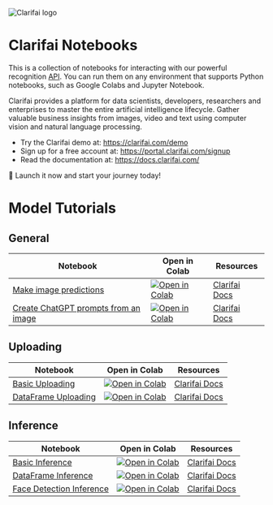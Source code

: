 ![Clarifai logo](https://www.clarifai.com/hs-fs/hubfs/logo/Clarifai/clarifai-740x150.png?width=240)

# Clarifai Notebooks

This is a collection of notebooks for interacting with our powerful recognition
[API](https://docs.clarifai.com). You can run them on any environment that supports Python notebooks, such as Google Colabs and Jupyter Notebook. 

Clarifai provides a platform for data scientists, developers, researchers and enterprises to master the entire artificial intelligence lifecycle. Gather valuable business insights from images, video and text using computer vision and natural language processing.

* Try the Clarifai demo at: https://clarifai.com/demo
* Sign up for a free account at: https://portal.clarifai.com/signup
* Read the documentation at: https://docs.clarifai.com/

🚀 Launch it now and start your journey today!

# Model Tutorials

## General

| Notebook | Open in Colab |Resources |
| ----------- | ----------- | ----------- |
| [Make image predictions](https://github.com/Clarifai/colab-notebooks/blob/main/Quick_Start_on_Clarifai_Image_Predictions.ipynb) | [![Open in Colab](https://colab.research.google.com/assets/colab-badge.svg)](https://colab.research.google.com/github/Clarifai/colab-notebooks/blob/main/Quick_Start_on_Clarifai_Image_Predictions.ipynb) |[Clarifai Docs](https://docs.clarifai.com/api-guide/predict/images)|
| [Create ChatGPT prompts from an image](https://github.com/Clarifai/colab-notebooks/blob/main/Inference_on_image_to_GPT_prompt.ipynb) | [![Open in Colab](https://colab.research.google.com/assets/colab-badge.svg)](https://colab.research.google.com/github/Clarifai/colab-notebooks/blob/main/Inference_on_image_to_GPT_prompt.ipynb) |[Clarifai Docs](https://docs.clarifai.com/api-guide/predict/images)|

## Uploading
| Notebook | Open in Colab |Resources |
| ----------- | ----------- | ----------- |
| [Basic Uploading](https://github.com/Clarifai/colab-notebooks/blob/main/uploading/basic_uploading.ipynb) | [![Open in Colab](https://colab.research.google.com/assets/colab-badge.svg)](https://colab.research.google.com/github/Clarifai/colab-notebooks/blob/main/uploading/basic_uploading.ipynb) |[Clarifai Docs](https://docs.clarifai.com/api-guide/data/create-get-update-delete#add-inputs)|
| [DataFrame Uploading](https://github.com/Clarifai/colab-notebooks/blob/main/uploading/dataframe_uploading.ipynb) | [![Open in Colab](https://colab.research.google.com/assets/colab-badge.svg)](https://colab.research.google.com/github/Clarifai/colab-notebooks/blob/main/uploading/dataframe_uploading.ipynb) |[Clarifai Docs](https://docs.clarifai.com/api-guide/data/create-get-update-delete#add-inputs)|


## Inference
| Notebook | Open in Colab |Resources |
| ----------- | ----------- | ----------- |
| [Basic Inference](https://github.com/Clarifai/colab-notebooks/blob/main/inference/basic_inference.ipynb) | [![Open in Colab](https://colab.research.google.com/assets/colab-badge.svg)](https://colab.research.google.com/github/Clarifai/colab-notebooks/blob/main/inference/basic_inference.ipynb) |[Clarifai Docs](https://docs.clarifai.com/api-guide/predict/images)|
| [DataFrame Inference](https://github.com/Clarifai/colab-notebooks/blob/main/inference/dataframe_inference.ipynb) | [![Open in Colab](https://colab.research.google.com/assets/colab-badge.svg)](https://colab.research.google.com/github/Clarifai/colab-notebooks/blob/main/inference/dataframe_inference.ipynb) |[Clarifai Docs](https://docs.clarifai.com/api-guide/predict/images)|
| [Face Detection Inference](https://github.com/Clarifai/colab-notebooks/blob/main/inference/face_model_prediction_to_annotation.ipynb) | [![Open in Colab](https://colab.research.google.com/assets/colab-badge.svg)](https://colab.research.google.com/github/Clarifai/colab-notebooks/blob/main/inference/face_model_prediction_to_annotation.ipynb) |[Clarifai Docs](https://docs.clarifai.com/api-guide/predict/images)|



